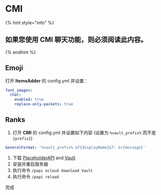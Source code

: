 # CMI

{% hint style="info" %}
## 如果您使用 CMI 聊天功能，则必须阅读此内容。
{% endhint %}

## Emoji

打开 **ItemsAdder** 的 config.yml 并设置：

```yaml
font_images:
  chat:
    enabled: true
    replace-only-packets: true
```

## Ranks

1. 打开 **CMI** 的 config.yml 并设置如下内容 \(设置为 `%vault_prefix%` 而不是`{prefix}`\)

```yaml
GeneralFormat: '%vault_prefix% &f{displayName}&7: &r{message}'
```

1. 下载 [PlaceholderAPI](https://www.spigotmc.org/resources/placeholderapi.6245/) and [Vault](https://github.com/MilkBowl/Vault/releases/latest)  
2. 安装并重启服务器  
3. 执行命令  `/papi ecloud download Vault`  
4. 执行命令 `/papi reload`

完成

